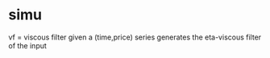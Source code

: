 # simu
vf = viscous filter
given a (time,price) series generates the eta-viscous filter of the input
